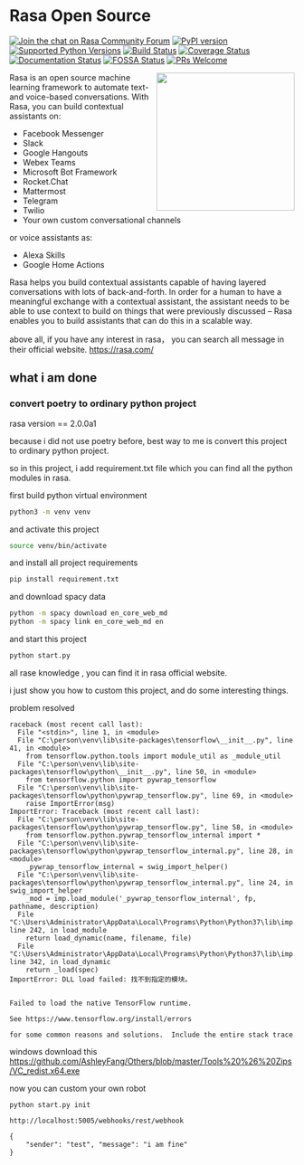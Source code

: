 # Rasa Open Source

[![Join the chat on Rasa Community Forum](https://img.shields.io/badge/forum-join%20discussions-brightgreen.svg)](https://forum.rasa.com/?utm_source=badge&utm_medium=badge&utm_campaign=pr-badge&utm_content=badge)
[![PyPI version](https://badge.fury.io/py/rasa.svg)](https://badge.fury.io/py/rasa)
[![Supported Python Versions](https://img.shields.io/pypi/pyversions/rasa.svg)](https://pypi.python.org/pypi/rasa)
[![Build Status](https://github.com/RasaHQ/rasa/workflows/Continuous%20Integration/badge.svg)](https://github.com/RasaHQ/rasa/actions)
[![Coverage Status](https://coveralls.io/repos/github/RasaHQ/rasa/badge.svg?branch=master)](https://coveralls.io/github/RasaHQ/rasa?branch=master)
[![Documentation Status](https://img.shields.io/badge/docs-stable-brightgreen.svg)](https://rasa.com/docs)
[![FOSSA Status](https://app.fossa.com/api/projects/custom%2B8141%2Fgit%40github.com%3ARasaHQ%2Frasa.git.svg?type=shield)](https://app.fossa.com/projects/custom%2B8141%2Fgit%40github.com%3ARasaHQ%2Frasa.git?ref=badge_shield)
[![PRs Welcome](https://img.shields.io/badge/PRs-welcome-brightgreen.svg?style=flat-square)](https://github.com/orgs/RasaHQ/projects/23)

<img align="right" height="244" src="https://www.rasa.com/assets/img/sara/sara-open-source-2.0.png">

Rasa is an open source machine learning framework to automate text-and voice-based conversations. With Rasa, you can build contextual assistants on:
- Facebook Messenger
- Slack
- Google Hangouts
- Webex Teams
- Microsoft Bot Framework
- Rocket.Chat
- Mattermost
- Telegram
- Twilio
- Your own custom conversational channels

or voice assistants as:
- Alexa Skills
- Google Home Actions

Rasa helps you build contextual assistants capable of having layered conversations with 
lots of back-and-forth. In order for a human to have a meaningful exchange with a contextual 
assistant, the assistant needs to be able to use context to build on things that were previously 
discussed – Rasa enables you to build assistants that can do this in a scalable way.


above all, if you have any interest in rasa， you can search all message in their
official website. https://rasa.com/

## what i am done

### convert poetry to ordinary python project

rasa version == 2.0.0a1

because i did not use poetry before, best way to me is convert this
project to ordinary python project.


so in this project, i add requirement.txt file which you can find all
the python modules in rasa.

first build python virtual environment
```bash
python3 -m venv venv
```

and activate this project

```bash
source venv/bin/activate
```

and  install all project requirements

```bash
pip install requirement.txt
```

and download spacy data
```bash
python -m spacy download en_core_web_md
python -m spacy link en_core_web_md en
```

and start this project

```bash
python start.py
```

all rase knowledge , you can find it in rasa official website.

i just show you how to custom this project, and do some interesting things.


problem resolved

```buildoutcfg
raceback (most recent call last):
  File "<stdin>", line 1, in <module>
  File "C:\person\venv\lib\site-packages\tensorflow\__init__.py", line 41, in <module>
    from tensorflow.python.tools import module_util as _module_util
  File "C:\person\venv\lib\site-packages\tensorflow\python\__init__.py", line 50, in <module>
    from tensorflow.python import pywrap_tensorflow
  File "C:\person\venv\lib\site-packages\tensorflow\python\pywrap_tensorflow.py", line 69, in <module>
    raise ImportError(msg)
ImportError: Traceback (most recent call last):
  File "C:\person\venv\lib\site-packages\tensorflow\python\pywrap_tensorflow.py", line 58, in <module>
    from tensorflow.python.pywrap_tensorflow_internal import *
  File "C:\person\venv\lib\site-packages\tensorflow\python\pywrap_tensorflow_internal.py", line 28, in <module>
    _pywrap_tensorflow_internal = swig_import_helper()
  File "C:\person\venv\lib\site-packages\tensorflow\python\pywrap_tensorflow_internal.py", line 24, in swig_import_helper
    _mod = imp.load_module('_pywrap_tensorflow_internal', fp, pathname, description)
  File "C:\Users\Administrator\AppData\Local\Programs\Python\Python37\lib\imp.py", line 242, in load_module
    return load_dynamic(name, filename, file)
  File "C:\Users\Administrator\AppData\Local\Programs\Python\Python37\lib\imp.py", line 342, in load_dynamic
    return _load(spec)
ImportError: DLL load failed: 找不到指定的模块。


Failed to load the native TensorFlow runtime.

See https://www.tensorflow.org/install/errors

for some common reasons and solutions.  Include the entire stack trace
```

windows download this
https://github.com/AshleyFang/Others/blob/master/Tools%20%26%20Zips/VC_redist.x64.exe


now you can custom your own robot

```buildoutcfg
python start.py init
```

```buildoutcfg
http://localhost:5005/webhooks/rest/webhook

{
	"sender": "test", "message": "i am fine"
}

```

